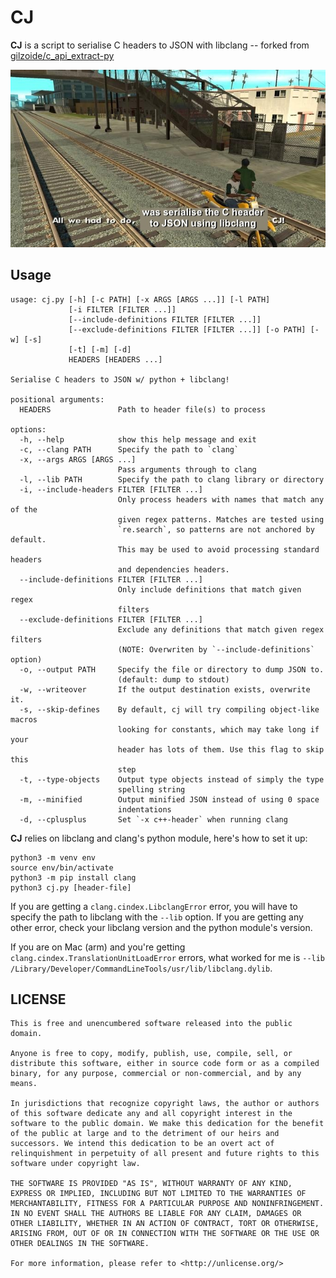 # CJ

__CJ__ is a script to serialise C headers to JSON with libclang -- forked from [gilzoide/c_api_extract-py](https://github.com/gilzoide/c_api_extract-py)

![logo](/cj.jpg)

## Usage

```
usage: cj.py [-h] [-c PATH] [-x ARGS [ARGS ...]] [-l PATH]
             [-i FILTER [FILTER ...]]
             [--include-definitions FILTER [FILTER ...]]
             [--exclude-definitions FILTER [FILTER ...]] [-o PATH] [-w] [-s]
             [-t] [-m] [-d]
             HEADERS [HEADERS ...]

Serialise C headers to JSON w/ python + libclang!

positional arguments:
  HEADERS               Path to header file(s) to process

options:
  -h, --help            show this help message and exit
  -c, --clang PATH      Specify the path to `clang`
  -x, --args ARGS [ARGS ...]
                        Pass arguments through to clang
  -l, --lib PATH        Specify the path to clang library or directory
  -i, --include-headers FILTER [FILTER ...]
                        Only process headers with names that match any of the
                        given regex patterns. Matches are tested using
                        `re.search`, so patterns are not anchored by default.
                        This may be used to avoid processing standard headers
                        and dependencies headers.
  --include-definitions FILTER [FILTER ...]
                        Only include definitions that match given regex
                        filters
  --exclude-definitions FILTER [FILTER ...]
                        Exclude any definitions that match given regex filters
                        (NOTE: Overwriten by `--include-definitions` option)
  -o, --output PATH     Specify the file or directory to dump JSON to.
                        (default: dump to stdout)
  -w, --writeover       If the output destination exists, overwrite it.
  -s, --skip-defines    By default, cj will try compiling object-like macros
                        looking for constants, which may take long if your
                        header has lots of them. Use this flag to skip this
                        step
  -t, --type-objects    Output type objects instead of simply the type
                        spelling string
  -m, --minified        Output minified JSON instead of using 0 space
                        indentations
  -d, --cplusplus       Set `-x c++-header` when running clang
```

__CJ__ relies on libclang and clang's python module, here's how to set it up:

```
python3 -m venv env
source env/bin/activate
python3 -m pip install clang
python3 cj.py [header-file]
```

If you are getting a `clang.cindex.LibclangError` error, you will have to specify the path to libclang with the  `--lib` option. If you are getting any other error, check your libclang version and the python module's version.

If you are on Mac (arm) and you're getting `clang.cindex.TranslationUnitLoadError` errors, what worked for me is `--lib /Library/Developer/CommandLineTools/usr/lib/libclang.dylib`.

## LICENSE
```
This is free and unencumbered software released into the public domain.

Anyone is free to copy, modify, publish, use, compile, sell, or
distribute this software, either in source code form or as a compiled
binary, for any purpose, commercial or non-commercial, and by any
means.

In jurisdictions that recognize copyright laws, the author or authors
of this software dedicate any and all copyright interest in the
software to the public domain. We make this dedication for the benefit
of the public at large and to the detriment of our heirs and
successors. We intend this dedication to be an overt act of
relinquishment in perpetuity of all present and future rights to this
software under copyright law.

THE SOFTWARE IS PROVIDED "AS IS", WITHOUT WARRANTY OF ANY KIND,
EXPRESS OR IMPLIED, INCLUDING BUT NOT LIMITED TO THE WARRANTIES OF
MERCHANTABILITY, FITNESS FOR A PARTICULAR PURPOSE AND NONINFRINGEMENT.
IN NO EVENT SHALL THE AUTHORS BE LIABLE FOR ANY CLAIM, DAMAGES OR
OTHER LIABILITY, WHETHER IN AN ACTION OF CONTRACT, TORT OR OTHERWISE,
ARISING FROM, OUT OF OR IN CONNECTION WITH THE SOFTWARE OR THE USE OR
OTHER DEALINGS IN THE SOFTWARE.

For more information, please refer to <http://unlicense.org/>
```
